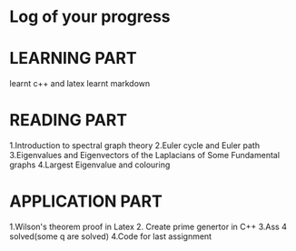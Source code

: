 

# Log of your progress
# LEARNING PART
learnt c++ and latex
learnt markdown

# READING PART
1.Introduction to spectral graph theory
2.Euler cycle and Euler path
3.Eigenvalues and Eigenvectors of the Laplacians of Some Fundamental graphs
4.Largest Eigenvalue and colouring

# APPLICATION PART
1.Wilson's theorem proof in Latex
2. Create prime genertor in C++
3.Ass 4 solved(some q are solved)
4.Code for last assignment

